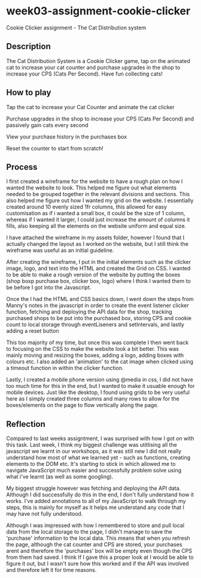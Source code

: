# week03-assignment-cookie-clicker

Cookie Clicker assignment - The Cat Distribution system

## Description

The Cat Distribution System is a Cookie Clicker game, tap on the animated cat to increase your cat counter and purchase upgrades in the shop to increase your CPS (Cats Per Second). Have fun collecting cats!

## How to play

Tap the cat to increase your Cat Counter and animate the cat clicker

Purchase upgrades in the shop to increase your CPS (Cats Per Second) and passively gain cats every second

View your purchase history in the purchases box

Reset the counter to start from scratch!

## Process

I first created a wireframe for the website to have a rough plan on how I wanted the website to look. This helped me figure out what elements needed to be grouped together in the relevant divisions and sections. This also helped me figure out how I wanted my grid on the website. I essentially created around 10 evenly sized 1fr columns, this allowed for easy customisation as if i wanted a small box, it could be the size of 1 column, whereas if I wanted it larger, I could just increase the amount of columns it fills, also keeping all the elements on the website uniform and equal size.

I have attached the wireframe in my assets folder, however I found that I actually changed the layout as I worked on the website, but I still think the wireframe was useful as an initial guideline.

After creating the wireframe, I put in the initial elements such as the clicker image, logo, and text into the HTML and created the Grid on CSS. I wanted to be able to make a rough version of the website by putting the boxes (shop boxp purchase box, clicker box, logo) where I think I wanted them to be before I got into the Javascript.

Once the I had the HTML and CSS basics down, I went down the steps from Manny's notes in the javascript in order to create the event listener clicker function, fetching and deploying the API data for the shop, tracking purchased shops to be put into the purchased box, storing CPS and cookie count to local storage through eventLiseners and setIntervals, and lastly adding a reset button

This too majority of my time, but once this was complete I then went back to focusing on the CSS to make the website look a bit better. This was mainly moving and resizing the boxes, adding a logo, adding boxes with colours etc. I also added an 'animation' to the cat image when clicked using a timeout function in within the clicker function.

Lastly, I created a mobile phone version using @media in css, I did not have too much time for this in the end, but I wanted to make it usuable enough for mobile devices. Just like the desktop, I found using grids to be very useful here as I simply created three columns and many rows to allow for the boxes/elements on the page to flow vertically along the page.

## Reflection

Compared to last weeks assigntment, I was surprised with how I got on with this task. Last week, I think my biggest challenge was utitlising all the javascript we learnt in our workshops, as it was still new I did not really understand how most of what we learned yet - such as functions, creating elements to the DOM etc. It's starting to stick in which allowed me to navigate JavaScript much easier and successfully problem solve using what i've learnt (as well as some googling).

My biggest struggle however was fetching and deploying the API data. Although I did successfully do this in the end, I don't fully understand how it works. I've added annotations to all of my JavaScript to walk through my steps, this is mainly for myself as it helps me understand any code that I may have not fully understood.

Although I was impressed with how I remembered to store and pull local data from the local storage to the page, I didn't manage to save the 'purchase' information to the local data. This means that when you refresh the page, although the cat counter and CPS are stored, your purchases arent and therefore the 'purchases' box will be empty even though the CPS from them had saved. I think If I gave this a proper look at I would be able to figure it out, but I wasn't sure how this worked and if the API was involved and therefore left it for time reasons.
